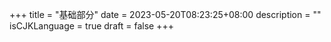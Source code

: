 +++
title = "基础部分"
date = 2023-05-20T08:23:25+08:00
description = ""
isCJKLanguage = true
draft = false
+++